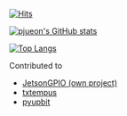 [![Hits](https://hits.seeyoufarm.com/api/count/incr/badge.svg?url=https%3A%2F%2Fgithub.com%2Fpjueon%2Fpjueon%2F&count_bg=%2379C83D&title_bg=%23555555&icon=&icon_color=%23E7E7E7&title=hits&edge_flat=false)](https://hits.seeyoufarm.com)

[![pjueon's GitHub stats](https://github-readme-stats.vercel.app/api?username=pjueon&show_icons=true&theme=dark)](https://github.com/anuraghazra/github-readme-stats)

[![Top Langs](https://github-readme-stats.vercel.app/api/top-langs/?username=pjueon&theme=dark)](https://github.com/anuraghazra/github-readme-stats)

Contributed to
- [JetsonGPIO (own project)](https://github.com/pjueon/JetsonGPIO)
- [txtempus](https://github.com/hzeller/txtempus/commits/master?author=pjueon)
- [pyupbit](https://github.com/sharebook-kr/pyupbit/commits/master?author=pjueon)
